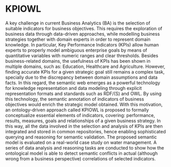 # KPIOWL

A key challenge in current Business Analytics (BA) is the selection of suitable indicators for business objectives. This requires the exploration of business data through data-driven approaches, while modelling business strategies together with domain experts in order to represent domain knowledge. In particular, Key Performance Indicators (KPIs) allow human experts to properly model ambiguous enterprise goals by means of quantitative variables with numeric ranges and clear thresholds. Besides business-related domains, the usefulness of KPIs has been shown in multiple domains, such as: Education, Healthcare and Agriculture. However, finding accurate KPIs for a given strategic goal still remains a complex task, specially due to the discrepancy between domain assumptions and data facts. In this regard, the semantic web emerges as a powerful technology for knowledge representation and data modeling through explicit representation formats and standards such as RDF/(S) and OWL. By using this technology, the semantic annotation of indicators of business objectives would enrich the strategic model obtained. With this motivation, an ontology-driven approach called KPIOWL is proposed to formally conceptualize essential elements of indicators, covering: performance, results, measures, goals and relationships of a given business strategy. In this way, all the data involved in the selection and analysis of KPIs are then integrated and stored in common repositories, hence enabling sophisticated querying and reasoning for semantic validation. The proposed semantic model is evaluated on a real-world case study on water management. A series of data analysis and reasoning tasks are conducted to show how the ontological model is able to detect semantic conflicts in actual (although wrong from a business perspective) correlations of selected indicators.
